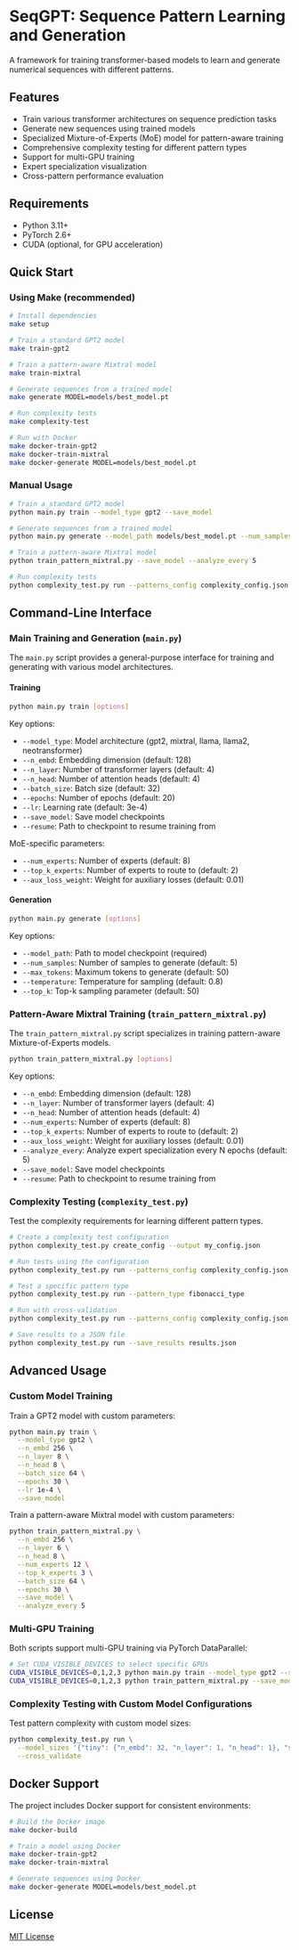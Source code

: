 # SeqGPT: Sequence Pattern Learning and Generation

A framework for training transformer-based models to learn and generate numerical sequences with different patterns.

## Features

- Train various transformer architectures on sequence prediction tasks
- Generate new sequences using trained models
- Specialized Mixture-of-Experts (MoE) model for pattern-aware training
- Comprehensive complexity testing for different pattern types
- Support for multi-GPU training
- Expert specialization visualization
- Cross-pattern performance evaluation

## Requirements

- Python 3.11+
- PyTorch 2.6+
- CUDA (optional, for GPU acceleration)

## Quick Start

### Using Make (recommended)

```bash
# Install dependencies
make setup

# Train a standard GPT2 model
make train-gpt2

# Train a pattern-aware Mixtral model
make train-mixtral

# Generate sequences from a trained model
make generate MODEL=models/best_model.pt

# Run complexity tests
make complexity-test

# Run with Docker
make docker-train-gpt2
make docker-train-mixtral
make docker-generate MODEL=models/best_model.pt
```

### Manual Usage

```bash
# Train a standard GPT2 model
python main.py train --model_type gpt2 --save_model

# Generate sequences from a trained model
python main.py generate --model_path models/best_model.pt --num_samples 5

# Train a pattern-aware Mixtral model
python train_pattern_mixtral.py --save_model --analyze_every 5

# Run complexity tests
python complexity_test.py run --patterns_config complexity_config.json
```

## Command-Line Interface

### Main Training and Generation (`main.py`)

The `main.py` script provides a general-purpose interface for training and generating with various model architectures.

#### Training

```bash
python main.py train [options]
```

Key options:
- `--model_type`: Model architecture (gpt2, mixtral, llama, llama2, neotransformer)
- `--n_embd`: Embedding dimension (default: 128)
- `--n_layer`: Number of transformer layers (default: 4)
- `--n_head`: Number of attention heads (default: 4)
- `--batch_size`: Batch size (default: 32)
- `--epochs`: Number of epochs (default: 20)
- `--lr`: Learning rate (default: 3e-4)
- `--save_model`: Save model checkpoints
- `--resume`: Path to checkpoint to resume training from

MoE-specific parameters:
- `--num_experts`: Number of experts (default: 8)
- `--top_k_experts`: Number of experts to route to (default: 2)
- `--aux_loss_weight`: Weight for auxiliary losses (default: 0.01)

#### Generation

```bash
python main.py generate [options]
```

Key options:
- `--model_path`: Path to model checkpoint (required)
- `--num_samples`: Number of samples to generate (default: 5)
- `--max_tokens`: Maximum tokens to generate (default: 50)
- `--temperature`: Temperature for sampling (default: 0.8)
- `--top_k`: Top-k sampling parameter (default: 50)

### Pattern-Aware Mixtral Training (`train_pattern_mixtral.py`)

The `train_pattern_mixtral.py` script specializes in training pattern-aware Mixture-of-Experts models.

```bash
python train_pattern_mixtral.py [options]
```

Key options:
- `--n_embd`: Embedding dimension (default: 128)
- `--n_layer`: Number of transformer layers (default: 4)
- `--n_head`: Number of attention heads (default: 4)
- `--num_experts`: Number of experts (default: 8)
- `--top_k_experts`: Number of experts to route to (default: 2)
- `--aux_loss_weight`: Weight for auxiliary losses (default: 0.01)
- `--analyze_every`: Analyze expert specialization every N epochs (default: 5)
- `--save_model`: Save model checkpoints
- `--resume`: Path to checkpoint to resume training from

### Complexity Testing (`complexity_test.py`)

Test the complexity requirements for learning different pattern types.

```bash
# Create a complexity test configuration
python complexity_test.py create_config --output my_config.json

# Run tests using the configuration
python complexity_test.py run --patterns_config complexity_config.json

# Test a specific pattern type
python complexity_test.py run --pattern_type fibonacci_type

# Run with cross-validation
python complexity_test.py run --patterns_config complexity_config.json --cross_validate

# Save results to a JSON file
python complexity_test.py run --save_results results.json
```

## Advanced Usage

### Custom Model Training

Train a GPT2 model with custom parameters:

```bash
python main.py train \
  --model_type gpt2 \
  --n_embd 256 \
  --n_layer 8 \
  --n_head 8 \
  --batch_size 64 \
  --epochs 30 \
  --lr 1e-4 \
  --save_model
```

Train a pattern-aware Mixtral model with custom parameters:

```bash
python train_pattern_mixtral.py \
  --n_embd 256 \
  --n_layer 6 \
  --n_head 8 \
  --num_experts 12 \
  --top_k_experts 3 \
  --batch_size 64 \
  --epochs 30 \
  --save_model \
  --analyze_every 5
```

### Multi-GPU Training

Both scripts support multi-GPU training via PyTorch DataParallel:

```bash
# Set CUDA_VISIBLE_DEVICES to select specific GPUs
CUDA_VISIBLE_DEVICES=0,1,2,3 python main.py train --model_type gpt2 --save_model
CUDA_VISIBLE_DEVICES=0,1,2,3 python train_pattern_mixtral.py --save_model
```

### Complexity Testing with Custom Model Configurations

Test pattern complexity with custom model sizes:

```bash
python complexity_test.py run \
  --model_sizes '{"tiny": {"n_embd": 32, "n_layer": 1, "n_head": 1}, "small": {"n_embd": 64, "n_layer": 2, "n_head": 2}}' \
  --cross_validate
```

## Docker Support

The project includes Docker support for consistent environments:

```bash
# Build the Docker image
make docker-build

# Train a model using Docker
make docker-train-gpt2
make docker-train-mixtral

# Generate sequences using Docker
make docker-generate MODEL=models/best_model.pt
```

## License

[MIT License](LICENSE)